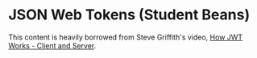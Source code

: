 # JSON Web Tokens (Student Beans)

This content is heavily borrowed from Steve Griffith's video, [How JWT Works - Client and Server](https://youtu.be/QCCmWNlEkdY).
